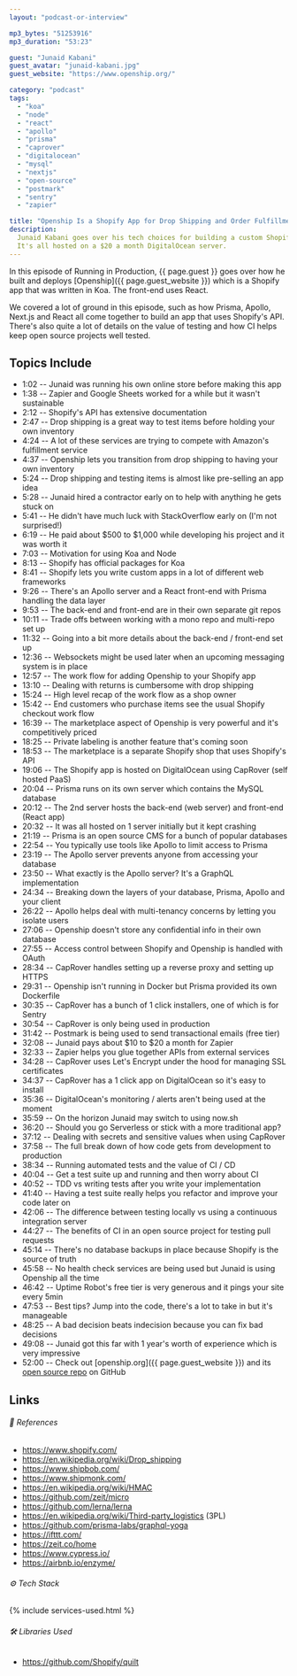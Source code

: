 ```yaml
---
layout: "podcast-or-interview"

mp3_bytes: "51253916"
mp3_duration: "53:23"

guest: "Junaid Kabani"
guest_avatar: "junaid-kabani.jpg"
guest_website: "https://www.openship.org/"

category: "podcast"
tags:
  - "koa"
  - "node"
  - "react"
  - "apollo"
  - "prisma"
  - "caprover"
  - "digitalocean"
  - "mysql"
  - "nextjs"
  - "open-source"
  - "postmark"
  - "sentry"
  - "zapier"

title: "Openship Is a Shopify App for Drop Shipping and Order Fulfillment"
description:
  Junaid Kabani goes over his tech choices for building a custom Shopify app.
  It's all hosted on a $20 a month DigitalOcean server.
---
```


In this episode of Running in Production, {{ page.guest }} goes over how he
built and deploys [Openship]({{ page.guest_website }}) which is a Shopify app
that was written in Koa. The front-end uses React.

We covered a lot of ground in this episode, such as how Prisma, Apollo, Next.js
and React all come together to build an app that uses Shopify's API. There's
also quite a lot of details on the value of testing and how CI helps keep open
source projects well tested.

## Topics Include

- 1:02 -- Junaid was running his own online store before making this app
- 1:38 -- Zapier and Google Sheets worked for a while but it wasn't sustainable
- 2:12 -- Shopify's API has extensive documentation
- 2:47 -- Drop shipping is a great way to test items before holding your own inventory
- 4:24 -- A lot of these services are trying to compete with Amazon's fulfillment service
- 4:37 -- Openship lets you transition from drop shipping to having your own inventory
- 5:24 -- Drop shipping and testing items is almost like pre-selling an app idea
- 5:28 -- Junaid hired a contractor early on to help with anything he gets stuck on
- 5:41 -- He didn't have much luck with StackOverflow early on (I'm not surprised!)
- 6:19 -- He paid about $500 to $1,000 while developing his project and it was worth it
- 7:03 -- Motivation for using Koa and Node
- 8:13 -- Shopify has official packages for Koa
- 8:41 -- Shopify lets you write custom apps in a lot of different web frameworks
- 9:26 -- There's an Apollo server and a React front-end with Prisma handling the data layer
- 9:53 -- The back-end and front-end are in their own separate git repos
- 10:11 -- Trade offs between working with a mono repo and multi-repo set up
- 11:32 -- Going into a bit more details about the back-end / front-end set up
- 12:36 -- Websockets might be used later when an upcoming messaging system is in place
- 12:57 -- The work flow for adding Openship to your Shopify app
- 13:10 -- Dealing with returns is cumbersome with drop shipping
- 15:24 -- High level recap of the work flow as a shop owner
- 15:42 -- End customers who purchase items see the usual Shopify checkout work flow
- 16:39 -- The marketplace aspect of Openship is very powerful and it's competitively priced
- 18:25 -- Private labeling is another feature that's coming soon
- 18:53 -- The marketplace is a separate Shopify shop that uses Shopify's API
- 19:06 -- The Shopify app is hosted on DigitalOcean using CapRover (self hosted PaaS)
- 20:04 -- Prisma runs on its own server which contains the MySQL database
- 20:12 -- The 2nd server hosts the back-end (web server) and front-end (React app)
- 20:32 -- It was all hosted on 1 server initially but it kept crashing
- 21:19 -- Prisma is an open source CMS for a bunch of popular databases
- 22:54 -- You typically use tools like Apollo to limit access to Prisma
- 23:19 -- The Apollo server prevents anyone from accessing your database
- 23:50 -- What exactly is the Apollo server? It's a GraphQL implementation
- 24:34 -- Breaking down the layers of your database, Prisma, Apollo and your client
- 26:22 -- Apollo helps deal with multi-tenancy concerns by letting you isolate users
- 27:06 -- Openship doesn't store any confidential info in their own database
- 27:55 -- Access control between Shopify and Openship is handled with OAuth
- 28:34 -- CapRover handles setting up a reverse proxy and setting up HTTPS
- 29:31 -- Openship isn't running in Docker but Prisma provided its own Dockerfile
- 30:35 -- CapRover has a bunch of 1 click installers, one of which is for Sentry
- 30:54 -- CapRover is only being used in production
- 31:42 -- Postmark is being used to send transactional emails (free tier)
- 32:08 -- Junaid pays about $10 to $20 a month for Zapier
- 32:33 -- Zapier helps you glue together APIs from external services
- 34:28 -- CapRover uses Let's Encrypt under the hood for managing SSL certificates
- 34:37 -- CapRover has a 1 click app on DigitalOcean so it's easy to install
- 35:36 -- DigitalOcean's monitoring / alerts aren't being used at the moment
- 35:59 -- On the horizon Junaid may switch to using now.sh
- 36:20 -- Should you go Serverless or stick with a more traditional app?
- 37:12 -- Dealing with secrets and sensitive values when using CapRover
- 37:58 -- The full break down of how code gets from development to production
- 38:34 -- Running automated tests and the value of CI / CD
- 40:04 -- Get a test suite up and running and then worry about CI
- 40:52 -- TDD vs writing tests after you write your implementation
- 41:40 -- Having a test suite really helps you refactor and improve your code later on
- 42:06 -- The difference between testing locally vs using a continuous integration server
- 44:27 -- The benefits of CI in an open source project for testing pull requests
- 45:14 -- There's no database backups in place because Shopify is the source of truth
- 45:58 -- No health check services are being used but Junaid is using Openship all the time
- 46:42 -- Uptime Robot's free tier is very generous and it pings your site every 5min
- 47:53 -- Best tips? Jump into the code, there's a lot to take in but it's manageable
- 48:25 -- A bad decision beats indecision because you can fix bad decisions
- 49:08 -- Junaid got this far with 1 year's worth of experience which is very impressive
- 52:00 -- Check out [openship.org]({{ page.guest_website }}) and its [open source repo](https://github.com/openshiporg/openship) on GitHub

## Links

###### 📄 References

- <https://www.shopify.com/>
- <https://en.wikipedia.org/wiki/Drop_shipping>
- <https://www.shipbob.com/>
- <https://www.shipmonk.com/>
- <https://en.wikipedia.org/wiki/HMAC>
- <https://github.com/zeit/micro>
- <https://github.com/lerna/lerna>
- <https://en.wikipedia.org/wiki/Third-party_logistics> (3PL)
- <https://github.com/prisma-labs/graphql-yoga>
- <https://ifttt.com/>
- <https://zeit.co/home>
- <https://www.cypress.io/>
- <https://airbnb.io/enzyme/>

###### ⚙️ Tech Stack

{% include services-used.html %}

###### 🛠 Libraries Used

- <https://github.com/Shopify/quilt>
